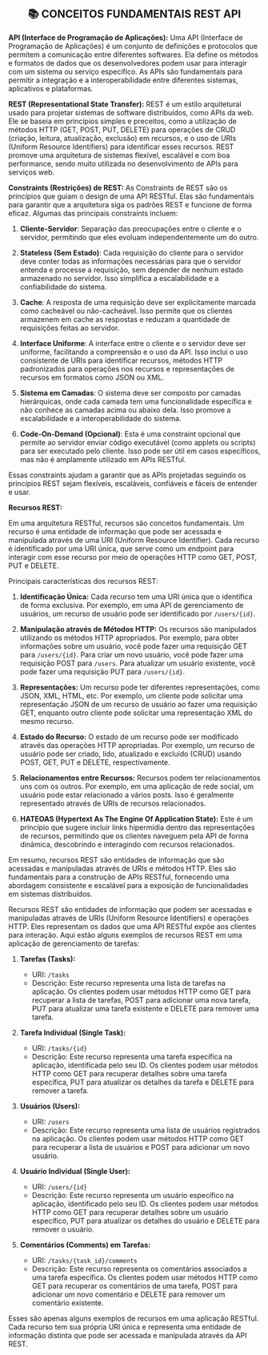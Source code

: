 <h2 align="center"> 📚 CONCEITOS FUNDAMENTAIS REST API</h2>

**API (Interface de Programação de Aplicações):**
Uma API (Interface de Programação de Aplicações) é um conjunto de definições e protocolos que permitem a comunicação entre diferentes softwares. Ela define os métodos e formatos de dados que os desenvolvedores podem usar para interagir com um sistema ou serviço específico. As APIs são fundamentais para permitir a integração e a interoperabilidade entre diferentes sistemas, aplicativos e plataformas.

**REST (Representational State Transfer):**
REST é um estilo arquitetural usado para projetar sistemas de software distribuídos, como APIs da web. Ele se baseia em princípios simples e preceitos, como a utilização de métodos HTTP (GET, POST, PUT, DELETE) para operações de CRUD (criação, leitura, atualização, exclusão) em recursos, e o uso de URIs (Uniform Resource Identifiers) para identificar esses recursos. REST promove uma arquitetura de sistemas flexível, escalável e com boa performance, sendo muito utilizada no desenvolvimento de APIs para serviços web.

**Constraints (Restrições) de REST:**
As Constraints de REST são os princípios que guiam o design de uma API RESTful. Elas são fundamentais para garantir que a arquitetura siga os padrões REST e funcione de forma eficaz. Algumas das principais constraints incluem:

1. **Cliente-Servidor**: Separação das preocupações entre o cliente e o servidor, permitindo que eles evoluam independentemente um do outro.

2. **Stateless (Sem Estado)**: Cada requisição do cliente para o servidor deve conter todas as informações necessárias para que o servidor entenda e processe a requisição, sem depender de nenhum estado armazenado no servidor. Isso simplifica a escalabilidade e a confiabilidade do sistema.

3. **Cache**: A resposta de uma requisição deve ser explicitamente marcada como cacheável ou não-cacheável. Isso permite que os clientes armazenem em cache as respostas e reduzam a quantidade de requisições feitas ao servidor.

4. **Interface Uniforme**: A interface entre o cliente e o servidor deve ser uniforme, facilitando a compreensão e o uso da API. Isso inclui o uso consistente de URIs para identificar recursos, métodos HTTP padronizados para operações nos recursos e representações de recursos em formatos como JSON ou XML.

5. **Sistema em Camadas**: O sistema deve ser composto por camadas hierárquicas, onde cada camada tem uma funcionalidade específica e não conhece as camadas acima ou abaixo dela. Isso promove a escalabilidade e a interoperabilidade do sistema.

6. **Code-On-Demand (Opcional)**: Esta é uma constraint opcional que permite ao servidor enviar código executável (como applets ou scripts) para ser executado pelo cliente. Isso pode ser útil em casos específicos, mas não é amplamente utilizado em APIs RESTful.

Essas constraints ajudam a garantir que as APIs projetadas seguindo os princípios REST sejam flexíveis, escaláveis, confiáveis e fáceis de entender e usar.



**Recursos REST:**

Em uma arquitetura RESTful, recursos são conceitos fundamentais. Um recurso é uma entidade de informação que pode ser acessada e manipulada através de uma URI (Uniform Resource Identifier). Cada recurso é identificado por uma URI única, que serve como um endpoint para interagir com esse recurso por meio de operações HTTP como GET, POST, PUT e DELETE.

Principais características dos recursos REST:

1. **Identificação Única:** Cada recurso tem uma URI única que o identifica de forma exclusiva. Por exemplo, em uma API de gerenciamento de usuários, um recurso de usuário pode ser identificado por `/users/{id}`.

2. **Manipulação através de Métodos HTTP:** Os recursos são manipulados utilizando os métodos HTTP apropriados. Por exemplo, para obter informações sobre um usuário, você pode fazer uma requisição GET para `/users/{id}`. Para criar um novo usuário, você pode fazer uma requisição POST para `/users`. Para atualizar um usuário existente, você pode fazer uma requisição PUT para `/users/{id}`.

3. **Representações:** Um recurso pode ter diferentes representações, como JSON, XML, HTML, etc. Por exemplo, um cliente pode solicitar uma representação JSON de um recurso de usuário ao fazer uma requisição GET, enquanto outro cliente pode solicitar uma representação XML do mesmo recurso.

4. **Estado do Recurso:** O estado de um recurso pode ser modificado através das operações HTTP apropriadas. Por exemplo, um recurso de usuário pode ser criado, lido, atualizado e excluído (CRUD) usando POST, GET, PUT e DELETE, respectivamente.

5. **Relacionamentos entre Recursos:** Recursos podem ter relacionamentos uns com os outros. Por exemplo, em uma aplicação de rede social, um usuário pode estar relacionado a vários posts. Isso é geralmente representado através de URIs de recursos relacionados.

6. **HATEOAS (Hypertext As The Engine Of Application State):** Este é um princípio que sugere incluir links hipermídia dentro das representações de recursos, permitindo que os clientes naveguem pela API de forma dinâmica, descobrindo e interagindo com recursos relacionados.

Em resumo, recursos REST são entidades de informação que são acessadas e manipuladas através de URIs e métodos HTTP. Eles são fundamentais para a construção de APIs RESTful, fornecendo uma abordagem consistente e escalável para a exposição de funcionalidades em sistemas distribuídos.

Recursos REST são entidades de informação que podem ser acessadas e manipuladas através de URIs (Uniform Resource Identifiers) e operações HTTP. Eles representam os dados que uma API RESTful expõe aos clientes para interação. Aqui estão alguns exemplos de recursos REST em uma aplicação de gerenciamento de tarefas:

1. **Tarefas (Tasks):**
   - URI: `/tasks`
   - Descrição: Este recurso representa uma lista de tarefas na aplicação. Os clientes podem usar métodos HTTP como GET para recuperar a lista de tarefas, POST para adicionar uma nova tarefa, PUT para atualizar uma tarefa existente e DELETE para remover uma tarefa.

2. **Tarefa Individual (Single Task):**
   - URI: `/tasks/{id}`
   - Descrição: Este recurso representa uma tarefa específica na aplicação, identificada pelo seu ID. Os clientes podem usar métodos HTTP como GET para recuperar detalhes sobre uma tarefa específica, PUT para atualizar os detalhes da tarefa e DELETE para remover a tarefa.

3. **Usuários (Users):**
   - URI: `/users`
   - Descrição: Este recurso representa uma lista de usuários registrados na aplicação. Os clientes podem usar métodos HTTP como GET para recuperar a lista de usuários e POST para adicionar um novo usuário.

4. **Usuário Individual (Single User):**
   - URI: `/users/{id}`
   - Descrição: Este recurso representa um usuário específico na aplicação, identificado pelo seu ID. Os clientes podem usar métodos HTTP como GET para recuperar detalhes sobre um usuário específico, PUT para atualizar os detalhes do usuário e DELETE para remover o usuário.

5. **Comentários (Comments) em Tarefas:**
   - URI: `/tasks/{task_id}/comments`
   - Descrição: Este recurso representa os comentários associados a uma tarefa específica. Os clientes podem usar métodos HTTP como GET para recuperar os comentários de uma tarefa, POST para adicionar um novo comentário e DELETE para remover um comentário existente.

Esses são apenas alguns exemplos de recursos em uma aplicação RESTful. Cada recurso tem sua própria URI única e representa uma entidade de informação distinta que pode ser acessada e manipulada através da API REST.
